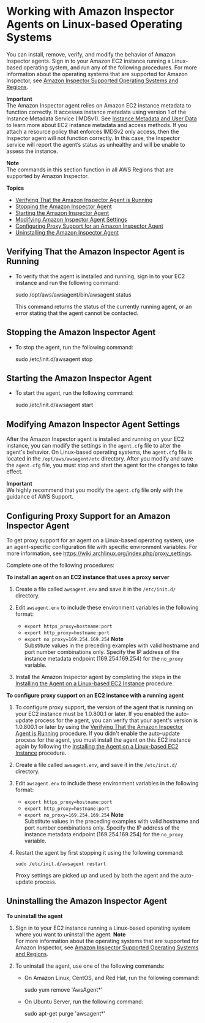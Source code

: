 # Working with Amazon Inspector Agents on Linux\-based Operating Systems<a name="inspector_agents-on-linux"></a>

You can install, remove, verify, and modify the behavior of Amazon Inspector agents\. Sign in to your Amazon EC2 instance running a Linux\-based operating system, and run any of the following procedures\. For more information about the operating systems that are supported for Amazon Inspector, see [Amazon Inspector Supported Operating Systems and Regions](inspector_supported_os_regions.md)\.

**Important**  
The Amazon Inspector agent relies on Amazon EC2 instance metadata to function correctly\. It accesses instance metadata using version 1 of the Instance Metadata Service \(IMDSv1\)\. See [Instance Metadata and User Data](https://docs.aws.amazon.com/AWSEC2/latest/UserGuide/ec2-instance-metadata.html) to learn more about EC2 instance metadata and access methods\. If you attach a resource policy that enforces IMDSv2 only access, then the Inspector agent will not function correctly\. In this case, the Inspector service will report the agent’s status as unhealthy and will be unable to assess the instance\.

**Note**  
The commands in this section function in all AWS Regions that are supported by Amazon Inspector\.

**Topics**
+ [Verifying That the Amazon Inspector Agent is Running](#verify-linux)
+ [Stopping the Amazon Inspector Agent](#stop-linux)
+ [Starting the Amazon Inspector Agent](#start-linux)
+ [Modifying Amazon Inspector Agent Settings](#inspector-agent-modify-settings-linux)
+ [Configuring Proxy Support for an Amazon Inspector Agent](#inspector-agent-proxy-linux)
+ [Uninstalling the Amazon Inspector Agent](#uninstall-linux)

## Verifying That the Amazon Inspector Agent is Running<a name="verify-linux"></a>
+ To verify that the agent is installed and running, sign in to your EC2 instance and run the following command:

  sudo /opt/aws/awsagent/bin/awsagent status

  This command returns the status of the currently running agent, or an error stating that the agent cannot be contacted\.

## Stopping the Amazon Inspector Agent<a name="stop-linux"></a>
+ To stop the agent, run the following command:

  sudo /etc/init\.d/awsagent stop

## Starting the Amazon Inspector Agent<a name="start-linux"></a>
+ To start the agent, run the following command:

  sudo /etc/init\.d/awsagent start

## Modifying Amazon Inspector Agent Settings<a name="inspector-agent-modify-settings-linux"></a>

After the Amazon Inspector agent is installed and running on your EC2 instance, you can modify the settings in the `agent.cfg` file to alter the agent's behavior\. On Linux\-based operating systems, the `agent.cfg` file is located in the `/opt/aws/awsagent/etc` directory\. After you modify and save the `agent.cfg` file, you must stop and start the agent for the changes to take effect\.

**Important**  
We highly recommend that you modify the `agent.cfg` file only with the guidance of AWS Support\.

## Configuring Proxy Support for an Amazon Inspector Agent<a name="inspector-agent-proxy-linux"></a>

To get proxy support for an agent on a Linux\-based operating system, use an agent\-specific configuration file with specific environment variables\. For more information, see [https://wiki\.archlinux\.org/index\.php/proxy\_settings](https://wiki.archlinux.org/index.php/proxy_settings)\.

Complete one of the following procedures:

**To install an agent on an EC2 instance that uses a proxy server**

1. Create a file called `awsagent.env` and save it in the `/etc/init.d/` directory\.

1. Edit `awsagent.env` to include these environment variables in the following format:
   + `export https_proxy=hostname:port`
   + `export http_proxy=hostname:port`
   + `export no_proxy=169.254.169.254`
**Note**  
Substitute values in the preceding examples with valid hostname and port number combinations only\. Specify the IP address of the instance metadata endpoint \(169\.254\.169\.254\) for the `no_proxy` variable\. 

1. Install the Amazon Inspector agent by completing the steps in the [Installing the Agent on a Linux\-based EC2 Instance](inspector_installing-uninstalling-agents.md#install-linux) procedure\.

**To configure proxy support on an EC2 instance with a running agent**

1. To configure proxy support, the version of the agent that is running on your EC2 instance must be 1\.0\.800\.1 or later\. If you enabled the auto\-update process for the agent, you can verify that your agent's version is 1\.0\.800\.1 or later by using the [Verifying That the Amazon Inspector Agent is Running](#verify-linux) procedure\. If you didn't enable the auto\-update process for the agent, you must install the agent on this EC2 instance again by following the [Installing the Agent on a Linux\-based EC2 Instance](inspector_installing-uninstalling-agents.md#install-linux) procedure\.

1. Create a file called `awsagent.env`, and save it in the `/etc/init.d/` directory\.

1. Edit `awsagent.env` to include these environment variables in the following format:
   + `export https_proxy=hostname:port`
   + `export http_proxy=hostname:port`
   + `export no_proxy=169.254.169.254`
**Note**  
Substitute values in the preceding examples with valid hostname and port number combinations only\. Specify the IP address of the instance metadata endpoint \(169\.254\.169\.254\) for the `no_proxy` variable\. 

1. Restart the agent by first stopping it using the following command:

   `sudo /etc/init.d/awsagent restart`

   Proxy settings are picked up and used by both the agent and the auto\-update process\.

## Uninstalling the Amazon Inspector Agent<a name="uninstall-linux"></a>

**To uninstall the agent**

1. Sign in to your EC2 instance running a Linux\-based operating system where you want to uninstall the agent\.
**Note**  
For more information about the operating systems that are supported for Amazon Inspector, see [Amazon Inspector Supported Operating Systems and Regions](inspector_supported_os_regions.md)\.

1. To uninstall the agent, use one of the following commands:
   + On Amazon Linux, CentOS, and Red Hat, run the following command:

     sudo yum remove 'AwsAgent\*'
   + On Ubuntu Server, run the following command:

     sudo apt\-get purge 'awsagent\*'